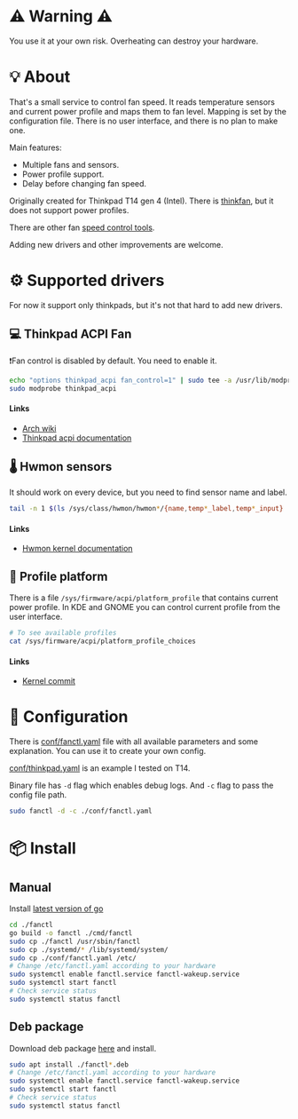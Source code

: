 # ⚠️ Warning ⚠️

You use it at your own risk. Overheating can destroy your hardware.

# 💡 About

That's a small service to control fan speed. It reads temperature sensors and current power profile and maps them to fan level. Mapping is set by the configuration file. There is no user interface, and there is no plan to make one.

Main features:

* Multiple fans and sensors.
* Power profile support.
* Delay before changing fan speed.

Originally created for Thinkpad T14 gen 4 (Intel). There is [thinkfan](https://github.com/vmatare/thinkfan), but it does not support power profiles.

There are other fan [speed control tools](https://wiki.archlinux.org/title/fan_speed_control).

Adding new drivers and other improvements are welcome.

# ⚙️ Supported drivers

For now it support only thinkpads, but it's not that hard to add new drivers.

## 💻  Thinkpad ACPI Fan

❗Fan control is disabled by default. You need to enable it.

```bash
echo "options thinkpad_acpi fan_control=1" | sudo tee -a /usr/lib/modprobe.d/thinkpad_acpi.conf
sudo modprobe thinkpad_acpi
```

#### Links

* [Arch wiki](https://wiki.archlinux.org/title/fan_speed_control#ThinkPad_laptops)
* [Thinkpad acpi documentation](https://www.kernel.org/doc/Documentation/laptops/thinkpad-acpi.txt)

## 🌡️ Hwmon sensors

It should work on every device, but you need to find sensor name and label.

```bash
tail -n 1 $(ls /sys/class/hwmon/hwmon*/{name,temp*_label,temp*_input} | sort)
```

#### Links

* [Hwmon kernel documentation](https://www.kernel.org/doc/Documentation/hwmon/sysfs-interface)

## 🚀 Profile platform

There is a file `/sys/firmware/acpi/platform_profile` that contains current power profile. In KDE and GNOME you can control current profile from the user interface.

```bash
# To see available profiles
cat /sys/firmware/acpi/platform_profile_choices
```

#### Links

* [Kernel commit](https://patchwork.kernel.org/project/linux-acpi/patch/20201218174759.667457-2-markpearson@lenovo.com/)

# 🧪 Configuration

There is [conf/fanctl.yaml](conf/fanctl.yaml) file with all available parameters and some explanation. You can use it to create your own config.

[conf/thinkpad.yaml](conf/thinkpad.yaml) is an example I tested on T14.

Binary file has `-d` flag which enables debug logs. And `-c` flag to pass the config file path.

```bash
sudo fanctl -d -c ./conf/fanctl.yaml
```

# 📦 Install

## Manual

Install [latest version of go](https://go.dev/doc/install)

```bash
cd ./fanctl
go build -o fanctl ./cmd/fanctl
sudo cp ./fanctl /usr/sbin/fanctl
sudo cp ./systemd/* /lib/systemd/system/
sudo cp ./conf/fanctl.yaml /etc/
# Change /etc/fanctl.yaml according to your hardware
sudo systemctl enable fanctl.service fanctl-wakeup.service
sudo systemctl start fanctl
# Check service status
sudo systemctl status fanctl
```

## Deb package

Download deb package [here](https://github.com/IvanSafonov/fanctl/releases) and install. 

```bash
sudo apt install ./fanctl*.deb
# Change /etc/fanctl.yaml according to your hardware
sudo systemctl enable fanctl.service fanctl-wakeup.service
sudo systemctl start fanctl
# Check service status
sudo systemctl status fanctl
```
